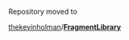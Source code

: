 Repository moved to 

 [thekevinholman](https://github.com/thekevinholman)/**[FragmentLibrary](https://github.com/thekevinholman/FragmentLibrary)**